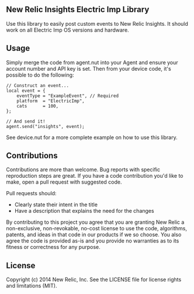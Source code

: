 ## New Relic Insights Electric Imp Library

Use this library to easily post custom events to New Relic Insights.  It should work on all Electric Imp OS versions and hardware.

## Usage
Simply merge the code from agent.nut into your Agent and ensure your account number and API key is set.  Then from your device code, it's possible to do the following:

    // Construct an event...
    local event = {
        eventType = "ExampleEvent", // Required
        platform  = "ElectricImp",
        cats      = 100,
    };
    
    // And send it!
    agent.send("insights", event);

See device.nut for a more complete example on how to use this library.

## Contributions
Contributions are more than welcome. Bug reports with specific reproduction
steps are great. If you have a code contribution you'd like to make, open a
pull request with suggested code.

Pull requests should:

 * Clearly state their intent in the title
 * Have a description that explains the need for the changes

By contributing to this project you agree that you are granting New Relic a
non-exclusive, non-revokable, no-cost license to use the code, algorithms,
patents, and ideas in that code in our products if we so choose. You also agree
the code is provided as-is and you provide no warranties as to its fitness or
correctness for any purpose.

## License
Copyright (c) 2014 New Relic, Inc. See the LICENSE file for license rights and limitations (MIT).

